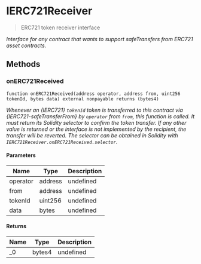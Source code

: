 # IERC721Receiver



> ERC721 token receiver interface



*Interface for any contract that wants to support safeTransfers from ERC721 asset contracts.*

## Methods

### onERC721Received

```solidity
function onERC721Received(address operator, address from, uint256 tokenId, bytes data) external nonpayable returns (bytes4)
```



*Whenever an {IERC721} `tokenId` token is transferred to this contract via {IERC721-safeTransferFrom} by `operator` from `from`, this function is called. It must return its Solidity selector to confirm the token transfer. If any other value is returned or the interface is not implemented by the recipient, the transfer will be reverted. The selector can be obtained in Solidity with `IERC721Receiver.onERC721Received.selector`.*

#### Parameters

| Name | Type | Description |
|---|---|---|
| operator | address | undefined
| from | address | undefined
| tokenId | uint256 | undefined
| data | bytes | undefined

#### Returns

| Name | Type | Description |
|---|---|---|
| _0 | bytes4 | undefined




